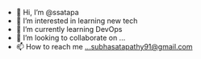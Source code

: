 - 👋 Hi, I’m @ssatapa
- 👀 I’m interested in learning new tech
- 🌱 I’m currently learning DevOps
- 💞️ I’m looking to collaborate on ...
- 📫 How to reach me ...subhasatapathy91@gmail.com

<!---
ssatapa/ssatapa is a ✨ special ✨ repository because its `README.md` (this file) appears on your GitHub profile.
You can click the Preview link to take a look at your changes.
--->
